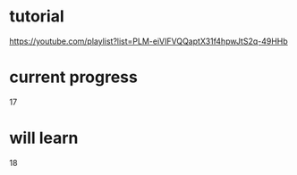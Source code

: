 # tutorial
https://youtube.com/playlist?list=PLM-eiVIFVQQaptX31f4hpwJtS2q-49HHb

# current progress
17

# will learn
18